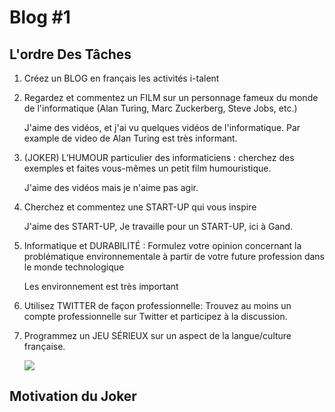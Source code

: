 # Blog \#1

## L'ordre Des Tâches

1. Créez un BLOG en français les activités i-talent
4. Regardez et commentez un FILM sur un personnage fameux du monde de l'informatique (Alan Turing, Marc Zuckerberg, Steve Jobs, etc.)

    J'aime des vidéos, et j'ai vu quelques vidéos de l'informatique. Par example de video de Alan Turing est très informant.

5. (JOKER) L’HUMOUR particulier des informaticiens : cherchez des exemples et faites vous-mêmes un petit film humouristique.

    J'aime des vidéos mais je n'aime pas agir.

6. Cherchez et commentez une START-UP qui vous inspire

    J'aime des START-UP, Je travaille pour un START-UP, ici à Gand.

7. Informatique et DURABILITÉ : Formulez votre opinion concernant la problématique environnementale à partir de votre future profession dans le monde technologique

    Les environnement est très important

2. Utilisez TWITTER de façon professionnelle: Trouvez au moins un compte professionnelle sur Twitter et participez à la discussion.
3. Programmez un JEU SÉRIEUX sur un aspect de la langue/culture française.

    ![](https://nicklou.files.wordpress.com/2012/10/one-does-not-simply-make-a-game-thumb.jpg)


## Motivation du Joker
